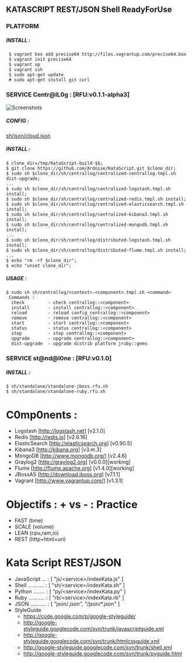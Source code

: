 ## KATASCRIPT REST/JSON Shell ReadyForUse

### PLATFORM
##### INSTALL :
     $ vagrant box add precise64 http://files.vagrantup.com/precise64.box
     $ vagrant init precise64
     $ vagrant up
     $ vagrant ssh
     $ sudo apt-get update
     # sudo apt-get install git curl

### SERVICE Centr@lL0g : [RFU:v0.1.1-alpha3]
  ![Screenshots](https://cacoo.com/diagrams/mTm79GTjCk8HGxsz-BE94C.png?t=1368912915182)

##### CONFIG :
[sh/json/cloud.json](https://github.com/Ardoise/KataScript/blob/master/sh/json/cloud.json)
    
##### INSTALL :
    $ clone_dir=/tmp/KataScript-build-$$;
    $ git clone https://github.com/Ardoise/KataScript.git $clone_dir;
    $ sudo sh $clone_dir/sh/centrallog/centralized-centrallog.tmpl.sh dist-upgrade;
    ...
    $ sudo sh $clone_dir/sh/centrallog/centralized-logstash.tmpl.sh install;
    $ sudo sh $clone_dir/sh/centrallog/centralized-redis.tmpl.sh install;
    $ sudo sh $clone_dir/sh/centrallog/centralized-elasticsearch.tmpl.sh install;
    $ sudo sh $clone_dir/sh/centrallog/centralized-kibana3.tmpl.sh install;
    $ sudo sh $clone_dir/sh/centrallog/centralized-mongodb.tmpl.sh install;
    ...
    $ sudo sh $clone_dir/sh/centrallog/distributed-logstash.tmpl.sh install;
    $ sudo sh $clone_dir/sh/centrallog/distributed-flume.tmpl.sh install;
    ...
    $ echo "rm -rf $clone_dir";
    $ echo "unset clone_dir";
    
##### USAGE :
    $ sudo sh sh/centrallog/<context>-<component>.tmpl.sh <command>
     Commands :
      check         - check centrallog::<component>
      install       - install centrallog::<component>
      reload        - reload config centrallog::<component>
      remove        - remove centrallog::<component>
      start         - start centrallog::<component>
      status        - status centrallog::<component>
      stop          - stop centrallog::<component>
      upgrade       - upgrade centrallog::<component>
      dist-upgrade  - upgrade distrib platform jruby::gems

### SERVICE st@nd@l0ne : [RFU:v0.1.0]
    
##### INSTALL :
    $ sh/standalone/standalone-jboss.rfu.sh
    $ sh/standalone/standalone-ruby.rfu.sh

C0mp0nents :
==========================
  - Logstash [http://logstash.net] [v2.1.0]
  - Redis [http://redis.io] [v2.6.16]
  - ElasticSearch [http://elasticsearch.org] [v0.90.5]
  - Kibana3 [http://kibana.org] [v3.m.3]
  - MongoDB [http://www.mongodb.org/] [v2.4.6]
  - Graylog2 [http://graylog2.org] [v0.0.0][working]
  - Flume [http://flume.apache.org] [v1.4.0][working]
  - JBossAS [http://download.jboss.org] [v7.1.1]
  - Vagrant [http://www.vagrantup.com/] [v1.3.1]

Objectifs : + vs - : Practice 
=============================
  - FAST        (time)
  - SCALE       (volume)
  - LEAN        (cpu,ram,io)
  - REST        (http+html+uri)
  
Kata Script REST/JSON
=============================
  - JavaScript ... : [ "js/\<service\>/indexKata.js" ]
  - Shell ........... : [ "sh/\<service\>/indexKata.sh" ]
  - Python ........ : [ "py/\<service\>/indexKata.py" ]
  - Ruby ........... : [ "rb/\<service\>/indexKata.rb" ]
  - JSON ........... : [ "json/*.json", "*/json/*.json" ]
  - StyleGuide
    - https://code.google.com/p/google-styleguide/
    - http://google-styleguide.googlecode.com/svn/trunk/javascriptguide.xml
    - http://google-styleguide.googlecode.com/svn/trunk/htmlcssguide.xml
    - http://google-styleguide.googlecode.com/svn/trunk/shell.xml
    - http://google-styleguide.googlecode.com/svn/trunk/pyguide.html
